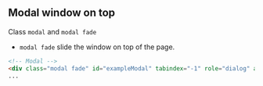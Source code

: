 ## Modal window on top

Class `modal` and `modal fade`
* `modal fade` slide the window on top of the page.

```html
<!-- Modal -->
<div class="modal fade" id="exampleModal" tabindex="-1" role="dialog" aria-labelledby="exampleModalLabel" aria-hidden="true">
...
```
